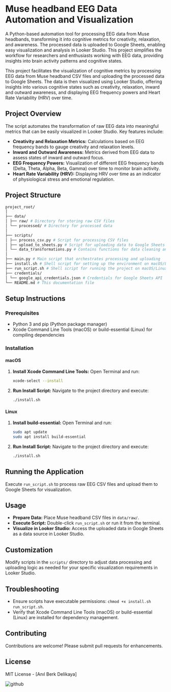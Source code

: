 # Muse headband EEG Data Automation and  Visualization 

A Python-based automation tool for processing EEG data from Muse headbands, transforming it into cognitive metrics for creativity, relaxation, and awareness. The processed data is uploaded to Google Sheets, enabling easy visualization and analysis in Looker Studio. This project simplifies the workflow for researchers and enthusiasts working with EEG data, providing insights into brain activity patterns and cognitive states.

This project facilitates the visualization of cognitive metrics by processing EEG data from Muse headband CSV files and uploading the processed data to Google Sheets. The data is then visualized using Looker Studio, offering insights into various cognitive states such as creativity, relaxation, inward and outward awareness, and displaying EEG frequency powers and Heart Rate Variability (HRV) over time.

## Project Overview

The script automates the transformation of raw EEG data into meaningful metrics that can be easily visualized in Looker Studio. Key features include:

- **Creativity and Relaxation Metrics:** Calculations based on EEG frequency bands to gauge creativity and relaxation levels.
- **Inward and Outward Awareness:** Metrics derived from EEG data to assess states of inward and outward focus.
- **EEG Frequency Powers:** Visualization of different EEG frequency bands (Delta, Theta, Alpha, Beta, Gamma) over time to monitor brain activity.
- **Heart Rate Variability (HRV):** Displaying HRV over time as an indicator of physiological stress and emotional regulation.

## Project Structure
```bash
project_root/
│
├── data/
│ ├── raw/ # Directory for storing raw CSV files
│ └── processed/ # Directory for processed data
│
├── scripts/
│ ├── process_csv.py # Script for processing CSV files
│ ├── upload_to_sheets.py # Script for uploading data to Google Sheets
│ └── data_transformations.py # Contains functions for data cleaning and transformations
│
├── main.py # Main script that orchestrates processing and uploading
├── install.sh # Shell script for setting up the environment on macOS/Linux
├── run_script.sh # Shell script for running the project on macOS/Linux
├── credentials/
│ └── google_api_credentials.json # Credentials for Google Sheets API
└── README.md # This documentation file
```


## Setup Instructions

### Prerequisites

- Python 3 and pip (Python package manager)
- Xcode Command Line Tools (macOS) or build-essential (Linux) for compiling dependencies

### Installation

#### macOS

1. **Install Xcode Command Line Tools:** Open Terminal and run:
   ```bash
   xcode-select --install
   ```

2. **Run Install Script:** Navigate to the project directory and execute:
   ```bash
   ./install.sh
   ```

#### Linux

1. **Install build-essential:** Open Terminal and run:
   ```bash
   sudo apt update
   sudo apt install build-essential
   ```

2. **Run Install Script:** Navigate to the project directory and execute:
   ```bash
   ./install.sh
   ```

## Running the Application

Execute `run_script.sh` to process raw EEG CSV files and upload them to Google Sheets for visualization.

## Usage

- **Prepare Data:** Place Muse headband CSV files in `data/raw/`.
- **Execute Script:** Double-click `run_script.sh` or run it from the terminal.
- **Visualize in Looker Studio:** Access the uploaded data in Google Sheets as a data source in Looker Studio.

## Customization

Modify scripts in the `scripts/` directory to adjust data processing and uploading logic as needed for your specific visualization requirements in Looker Studio.

## Troubleshooting

- Ensure scripts have executable permissions: `chmod +x install.sh run_script.sh`.
- Verify that Xcode Command Line Tools (macOS) or build-essential (Linux) are installed for dependency management.

## Contributing

Contributions are welcome! Please submit pull requests for enhancements.

## License

MIT License - [Anıl Berk Delikaya]

![github](https://github.com/anildelikaya/Muse-EEG-Automation/assets/48909776/d57a7235-29ad-454a-989f-d3dada5f8c85)
